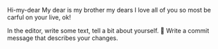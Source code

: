 Hi-my-dear
My dear is my brother
my dears I love all of you so most be carful on your live, ok!

In the editor, write some text, tell a bit about yourself.
 Write a commit message that describes your changes.
